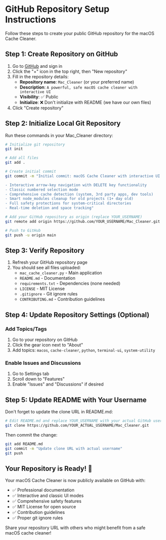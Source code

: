 # GitHub Repository Setup Instructions

Follow these steps to create your public GitHub repository for the macOS Cache Cleaner.

## Step 1: Create Repository on GitHub

1. Go to [GitHub](https://github.com) and sign in
2. Click the "+" icon in the top right, then "New repository"
3. Fill in the repository details:
   - **Repository name**: `Mac_Cleaner` (or your preferred name)
   - **Description**: `A powerful, safe macOS cache cleaner with interactive UI`
   - **Visibility**: ✅ Public
   - **Initialize**: ❌ Don't initialize with README (we have our own files)
4. Click "Create repository"

## Step 2: Initialize Local Git Repository

Run these commands in your Mac_Cleaner directory:

```bash
# Initialize git repository
git init

# Add all files
git add .

# Create initial commit
git commit -m "Initial commit: macOS Cache Cleaner with interactive UI

- Interactive arrow-key navigation with DELETE key functionality
- Classic numbered selection mode
- Comprehensive cache detection (system, 3rd party apps, dev tools)
- Smart node_modules cleanup for old projects (1+ day old)
- Full safety protections for system-critical directories
- Real-time deletion and space tracking"

# Add your GitHub repository as origin (replace YOUR_USERNAME)
git remote add origin https://github.com/YOUR_USERNAME/Mac_Cleaner.git

# Push to GitHub
git push -u origin main
```

## Step 3: Verify Repository

1. Refresh your GitHub repository page
2. You should see all files uploaded:
   - `mac_cache_cleaner.py` - Main application
   - `README.md` - Documentation
   - `requirements.txt` - Dependencies (none needed)
   - `LICENSE` - MIT License
   - `.gitignore` - Git ignore rules
   - `CONTRIBUTING.md` - Contribution guidelines

## Step 4: Update Repository Settings (Optional)

### Add Topics/Tags
1. Go to your repository on GitHub
2. Click the gear icon next to "About"
3. Add topics: `macos`, `cache-cleaner`, `python`, `terminal-ui`, `system-utility`

### Enable Issues and Discussions
1. Go to Settings tab
2. Scroll down to "Features"
3. Enable "Issues" and "Discussions" if desired

## Step 5: Update README with Your Username

Don't forget to update the clone URL in README.md:

```bash
# Edit README.md and replace YOUR_USERNAME with your actual GitHub username
git clone https://github.com/YOUR_ACTUAL_USERNAME/Mac_Cleaner.git
```

Then commit the change:
```bash
git add README.md
git commit -m "Update clone URL with actual username"
git push
```

## Your Repository is Ready! 🎉

Your macOS Cache Cleaner is now publicly available on GitHub with:
- ✅ Professional documentation
- ✅ Interactive and classic UI modes  
- ✅ Comprehensive safety features
- ✅ MIT License for open source
- ✅ Contribution guidelines
- ✅ Proper git ignore rules

Share your repository URL with others who might benefit from a safe macOS cache cleaner!
